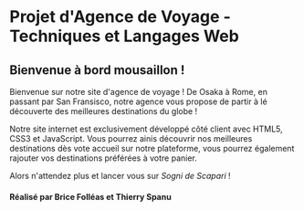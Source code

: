 # Projet d'Agence de Voyage - Techniques et Langages Web

## Bienvenue à bord mousaillon !

Bienvenue sur notre site d'agence de voyage ! De Osaka à Rome, en passant par San Fransisco, notre agence vous propose de partir à lé découverte des meilleures destinations du globe !

Notre site internet est exclusivement développé côté client avec HTML5, CSS3 et JavaScript.
Vous pourrez ainis découvrir nos meilleures destinations dès vote accueil sur notre plateforme, vous pourrez également rajouter vos destinations préférées à votre panier.

Alors n'attendez plus et lancer vous sur <i>Sogni de Scapari</i> !

#### Réalisé par Brice Folléas et Thierry Spanu
